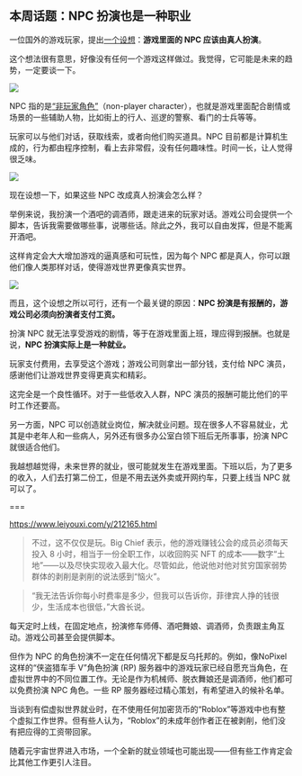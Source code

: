 ## 本周话题：NPC 扮演也是一种职业

一位国外的游戏玩家，提出[一个设想](https://decrypt.co/109203/nft-game-consultant-says-poor-people-could-be-npcs)：**游戏里面的 NPC 应该由真人扮演**。

这个想法很有意思，好像没有任何一个游戏这样做过。我觉得，它可能是未来的趋势，一定要谈一下。

![](https://cdn.beekka.com/blogimg/asset/202209/bg2022092408.webp)

NPC 指的是[“非玩家角色”](https://baike.baidu.com/item/NPC/53782)（non-player character），也就是游戏里面配合剧情或场景的一些辅助人物，比如街上的行人、巡逻的警察、看门的士兵等等。

玩家可以与他们对话，获取线索，或者向他们购买道具。NPC 目前都是计算机生成的，行为都由程序控制，看上去非常假，没有任何趣味性。时间一长，让人觉得很乏味。

![](https://cdn.beekka.com/blogimg/asset/202209/bg2022092409.webp)

现在设想一下，如果这些 NPC 改成真人扮演会怎么样？

举例来说，我扮演一个酒吧的调酒师，跟走进来的玩家对话。游戏公司会提供一个脚本，告诉我需要做哪些事，说哪些话。除此之外，我可以自由发挥，但是不能离开酒吧。

这样肯定会大大增加游戏的逼真感和可玩性，因为每个 NPC 都是真人，你可以跟他们像人类那样对话，使得游戏世界更像真实世界。

![](https://cdn.beekka.com/blogimg/asset/202209/bg2022092410.webp)

而且，这个设想之所以可行，还有一个最关键的原因：**NPC 扮演是有报酬的，游戏公司必须向扮演者支付工资。**

扮演 NPC 就无法享受游戏的剧情，等于在游戏里面上班，理应得到报酬。也就是说，**NPC 扮演实际上是一种就业。**

玩家支付费用，去享受这个游戏；游戏公司则拿出一部分钱，支付给 NPC 演员，感谢他们让游戏世界变得更真实和精彩。

这完全是一个良性循环。对于一些低收入人群，NPC 演员的报酬可能比他们的平时工作还要高。

另一方面，NPC 可以创造就业岗位，解决就业问题。现在很多人不容易就业，尤其是中老年人和一些病人，另外还有很多办公室白领下班后无所事事，扮演 NPC 就很适合他们。

我越想越觉得，未来世界的就业，很可能就发生在游戏里面。下班以后，为了更多的收入，人们去打第二份工，但是不用去送外卖或开网约车，只要上线当 NPC 就可以了。

===

https://www.leiyouxi.com/y/212165.html

> 不过，这不仅仅是玩。Big Chief 表示，他的游戏赚钱公会的成员必须每天投入 8 小时，相当于一份全职工作，以收回购买 NFT 的成本——数字“土地”——以及尽快实现收入最大化。尽管如此，他说他对他对贫穷国家弱势群体的剥削是剥削的说法感到“恼火”。

> “我无法告诉你每小时费率是多少，但我可以告诉你，菲律宾人挣的钱很少，生活成本也很低，”大酋长说。

每天定时上线，在固定地点，扮演修车师傅、酒吧舞娘、调酒师，负责跟主角互动。游戏公司甚至会提供脚本。

但作为 NPC 的角色扮演不一定在任何情况下都是反乌托邦的。例如，像NoPixel这样的“侠盗猎车手 V”角色扮演 (RP) 服务器中的游戏玩家已经自愿充当角色，在虚拟世界中的不同位置工作。无论是作为机械师、脱衣舞娘还是调酒师，他们都可以免费扮演 NPC 角色。一些 RP 服务器经过精心策划，有希望进入的候补名单。

当谈到有偿虚拟世界就业时，在不使用任何加密货币的“Roblox”等游戏中也有整个虚拟工作世界。但有些人认为，“Roblox”的未成年创作者正在被剥削，他们没有把应得的工资带回家。

随着元宇宙世界进入市场，一个全新的就业领域也可能出现——但有些工作肯定会比其他工作更引人注目。 

